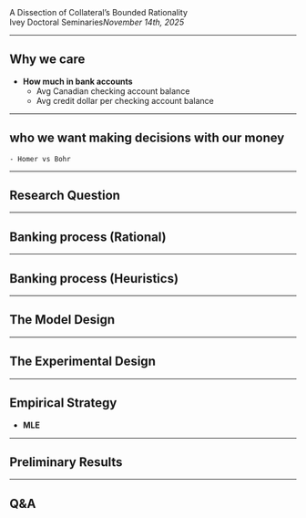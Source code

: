 <section class="title-slide">
A Dissection of Collateral’s Bounded Rationality
<div class="subtitle">Ivey Doctoral Seminaries<em>November 14th, 2025</em></div>
</section>

---

## Why we care
- **How much in bank accounts**
    - Avg Canadian checking account balance
    - Avg credit dollar per checking account balance

---
## who we want making decisions with our money
    - Homer vs Bohr

---
## Research Question

---
## Banking process (Rational)

---
## Banking process (Heuristics)

---
## The Model Design

---

## The Experimental Design

---

## Empirical Strategy

- **MLE**

---

## Preliminary Results

---

## Q&A
